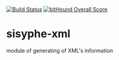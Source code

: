 [![Build Status](https://travis-ci.org/istex/sisyphe-xml.svg?branch=master)](https://travis-ci.org/istex/sisyphe-xml)
[![bitHound Overall Score](https://www.bithound.io/github/istex/sisyphe-xml/badges/score.svg)](https://www.bithound.io/github/istex/sisyphe-xml)

# sisyphe-xml
module of generating of XML's information
